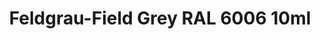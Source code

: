 ---
layout: product
title: "Feldgrau-Field Grey RAL 6006 10ml"
price: "330" 
desc: "Acrylic Laquer 10mL"
img_path: "/assets/img/RC048.webp"
brand: "AK "
available: false
special_offer: false
new: false
soon: false
cat: "020000"
subcat: "020200"
subsubcat: "020201"
sifra: "RC048"
popular: false
spec: false
---
